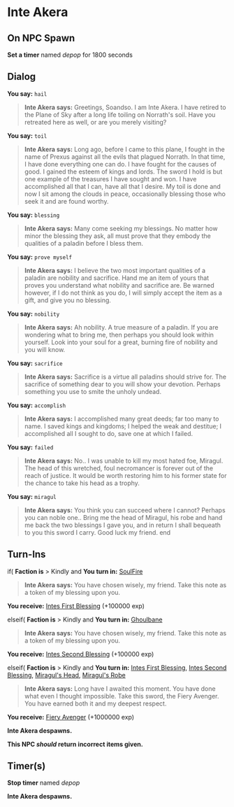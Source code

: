 # Inte Akera


## On NPC Spawn

**Set a timer** named *depop* for 1800 seconds
## Dialog

**You say:** `hail`



>**Inte Akera says:** Greetings, Soandso. I am Inte Akera. I have retired to the Plane of Sky after a long life toiling on Norrath's soil. Have you retreated here as well, or are you merely visiting?

**You say:** `toil`



>**Inte Akera says:** Long ago, before I came to this plane, I fought in the name of Prexus against all the evils that plagued Norrath. In that time, I have done everything one can do. I have fought for the causes of good. I gained the esteem of kings and lords. The sword I hold is but one example of the treasures I have sought and won. I have accomplished all that I can, have all that I desire. My toil is done and now I sit among the clouds in peace, occasionally blessing those who seek it and are found worthy.

**You say:** `blessing`



>**Inte Akera says:** Many come seeking my blessings. No matter how minor the blessing they ask, all must prove that they embody the qualities of a paladin before I bless them.

**You say:** `prove myself`



>**Inte Akera says:** I believe the two most important qualities of a paladin are nobility and sacrifice. Hand me an item of yours that proves you understand what nobility and sacrifice are. Be warned however, if I do not think as you do, I will simply accept the item as a gift, and give you no blessing.

**You say:** `nobility`



>**Inte Akera says:** Ah nobility. A true measure of a paladin. If you are wondering what to bring me, then perhaps you should look within yourself. Look into your soul for a great, burning fire of nobility and you will know.

**You say:** `sacrifice`



>**Inte Akera says:** Sacrifice is a virtue all paladins should strive for. The sacrifice of something dear to you will show your devotion. Perhaps something you use to smite the unholy undead.

**You say:** `accomplish`



>**Inte Akera says:** I accomplished many great deeds; far too many to name. I saved kings and kingdoms; I helped the weak and destitue; I accomplished all I sought to do, save one at which I failed.

**You say:** `failed`



>**Inte Akera says:** No.. I was unable to kill my most hated foe, Miragul. The head of this wretched, foul necromancer is forever out of the reach of justice. It would be worth restoring him to his former state for the chance to take his head as a trophy.

**You say:** `miragul`



>**Inte Akera says:** You think you can succeed where I cannot? Perhaps you can noble one.. Bring me the head of Miragul, his robe and hand me back the two blessings I gave you, and in return I shall bequeath to you this sword I carry. Good luck my friend.
end

## Turn-Ins




if( **Faction is** > Kindly and  **You turn in:** [SoulFire](/item/5504)


>**Inte Akera says:** You have chosen wisely, my friend. Take this note as a token of my blessing upon you.


 **You receive:**  [Intes First Blessing](/item/18033) (+100000 exp)

elseif( **Faction is** > Kindly and  **You turn in:** [Ghoulbane](/item/5403)


>**Inte Akera says:** You have chosen wisely, my friend. Take this note as a token of my blessing upon you.


 **You receive:**  [Intes Second Blessing](/item/18034) (+100000 exp)


elseif( **Faction is** > Kindly and  **You turn in:** [Intes First Blessing](/item/18033), [Intes Second Blessing](/item/18034), [Miragul's Head](/item/19073), [Miragul's Robe](/item/1254)


>**Inte Akera says:** Long have I awaited this moment. You have done what even I thought impossible. Take this sword, the Fiery Avenger. You have earned both it and my deepest respect.


 **You receive:**  [Fiery Avenger](/item/11050) (+1000000 exp)



**Inte Akera despawns.**

**This NPC *should* return incorrect items given.**

## Timer(s)

**Stop timer** named *depop*

**Inte Akera despawns.**



